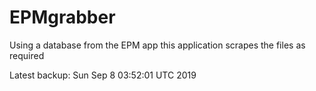 # EPMgrabber
Using a database from the EPM app this application scrapes the files as required


Latest backup: Sun Sep 8 03:52:01 UTC 2019
